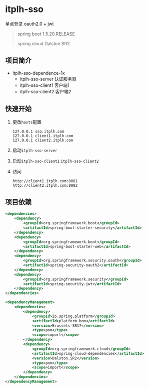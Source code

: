 # itplh-sso

单点登录 oauth2.0 + jwt

> spring boot 1.5.20.RELEASE
>
> spring cloud Dalston.SR2

## 项目简介

- itplh-sso-dependence-1x
    - itplh-sso-server 认证服务器
    - itplh-sso-client1 客户端1
    - itplh-sso-client2 客户端2

## 快速开始

1. 更改`hosts`配置
    ```
    127.0.0.1 sso.itplh.com
    127.0.0.1 client1.itplh.com
    127.0.0.1 client2.itplh.com
    ```

2. 启动`itplh-sso-server`
3. 启动`itplh-sso-client1` `itplh-sso-client2`
4. 访问
    ```aidl
    http://client1.itplh.com:8081
    http://client2.itplh.com:8082
    ```

## 项目依赖

```xml
<dependencies>
    <dependency>
        <groupId>org.springframework.boot</groupId>
        <artifactId>spring-boot-starter-security</artifactId>
    </dependency>
    <dependency>
        <groupId>org.springframework.boot</groupId>
        <artifactId>spring-boot-starter-web</artifactId>
    </dependency>
    <dependency>
        <groupId>org.springframework.security.oauth</groupId>
        <artifactId>spring-security-oauth2</artifactId>
    </dependency>
    <dependency>
        <groupId>org.springframework.security</groupId>
        <artifactId>spring-security-jwt</artifactId>
    </dependency>
</dependencies>

<dependencyManagement>
    <dependencies>
        <dependency>
            <groupId>io.spring.platform</groupId>
            <artifactId>platform-bom</artifactId>
            <version>Brussels-SR17</version>
            <type>pom</type>
            <scope>import</scope>
        </dependency>
        <dependency>
            <groupId>org.springframework.cloud</groupId>
            <artifactId>spring-cloud-dependencies</artifactId>
            <version>Dalston.SR2</version>
            <type>pom</type>
            <scope>import</scope>
        </dependency>
    </dependencies>
</dependencyManagement>
```